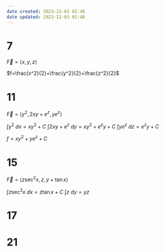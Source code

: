 ```yaml
---
date created: 2023-12-03 02:46
date updated: 2023-12-03 02:46
---
```


# 7

$\vec F=\langle x,y,z\rangle$

$f=\frac{x^2}{2}+\frac{y^2}{2}+\frac{z^2}{2}$

# 11

$\vec F=\langle y^2,2xy+e^z,ye^z\rangle$

$\int y^2~dx=xy^2+C$
$\int2xy+e^z~dy=xy^2+e^zy+C$
$\int ye^z~dz=e^zy+C$

$f=xy^2+ye^z+C$

# 15

$\vec F=\langle z\sec^2x,z,y+\tan x\rangle$

$\int z\sec^2 x~dx=z\tan x+C$
$\int z~dy=yz$


# 17

# 21
